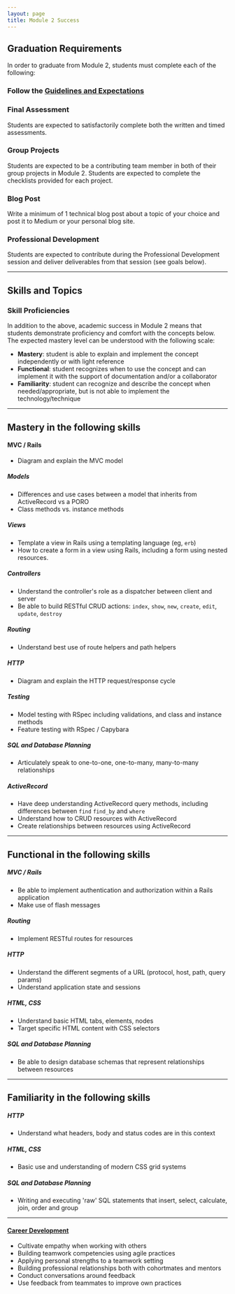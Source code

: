 ```yaml
---
layout: page
title: Module 2 Success
---
```


## Graduation Requirements

In order to graduate from Module 2, students must complete each of the following:

### Follow the [Guidelines and Expectations](./guidelines_and_expectations)

### Final Assessment

Students are expected to satisfactorily complete both the written and timed assessments.

### Group Projects

Students are expected to be a contributing team member in both of their group projects in Module 2. Students are expected to complete the checklists provided for each project.

### Blog Post

Write a minimum of 1 technical blog post about a topic of your choice and post it to Medium or your personal blog site.

### Professional Development

Students are expected to contribute during the Professional Development session and deliver deliverables from that session (see goals below).

-------

## Skills and Topics

### Skill Proficiencies

In addition to the above, academic success in Module 2 means that students demonstrate proficiency and comfort with the concepts below.
The expected mastery level can be understood with the following scale:

* **Mastery**: student is able to explain and implement the concept independently or with light reference
* **Functional**: student recognizes when to use the concept and can implement it with the support of documentation and/or a collaborator
* **Familiarity**: student can recognize and describe the concept when needed/appropriate, but is not able to implement the technology/technique

-------

## Mastery in the following skills

#### MVC / Rails

- Diagram and explain the MVC model

##### Models

- Differences and use cases between a model that inherits from ActiveRecord vs a PORO
- Class methods vs. instance methods

##### Views

- Template a view in Rails using a templating language (eg, `erb`)
- How to create a form in a view using Rails, including a form using nested resources.

##### Controllers

- Understand the controller's role as a dispatcher between client and server
- Be able to build RESTful CRUD actions: `index`, `show`, `new`, `create`, `edit`, `update`, `destroy`

##### Routing

- Understand best use of route helpers and path helpers

##### HTTP

- Diagram and explain the HTTP request/response cycle

##### Testing

- Model testing with RSpec including validations, and class and instance methods
- Feature testing with RSpec / Capybara

##### SQL and Database Planning

- Articulately speak to one-to-one, one-to-many, many-to-many relationships

##### ActiveRecord

- Have deep understanding ActiveRecord query methods, including differences between `find` `find_by` and `where`
- Understand how to CRUD resources with ActiveRecord
- Create relationships between resources using ActiveRecord

--------

## Functional in the following skills

##### MVC / Rails

- Be able to implement authentication and authorization within a Rails application
- Make use of flash messages

##### Routing

- Implement RESTful routes for resources

##### HTTP

- Understand the different segments of a URL (protocol, host, path, query params)
- Understand application state and sessions

##### HTML, CSS

- Understand basic HTML tabs, elements, nodes
- Target specific HTML content with CSS selectors

##### SQL and Database Planning

- Be able to design database schemas that represent relationships between resources

----------

## Familiarity in the following skills

##### HTTP

- Understand what headers, body and status codes are in this context

##### HTML, CSS

- Basic use and understanding of modern CSS grid systems

##### SQL and Database Planning

- Writing and executing 'raw' SQL statements that insert, select, calculate, join, order and group

-------

#### [Career Development](https://github.com/turingschool/career-development-curriculum/tree/master/module_two)

- Cultivate empathy when working with others
- Building teamwork competencies using agile practices
- Applying personal strengths to a teamwork setting
- Building professional relationships both with cohortmates and mentors
- Conduct conversations around feedback
- Use feedback from teammates to improve own practices
